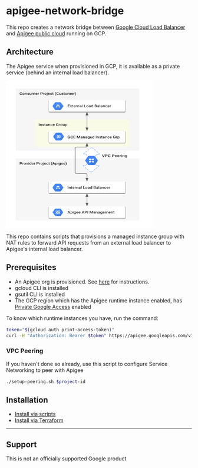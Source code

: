 # apigee-network-bridge

This repo creates a network bridge between [Google Cloud Load Balancer](https://cloud.google.com/load-balancing/docs/https) and [Apigee public cloud](https://cloud.google.com/apigee/docs) running on GCP.

## Architecture

The Apigee service when provisioned in GCP, it is available as a private service (behind an internal load balancer). 

<img src="./ngsaas-networking.png" align="center" height="400" width="400">

This repo contains scripts that provisions a managed instance group with NAT rules to forward API requests from an external load balancer to Apigee's internal load balancer. 

## Prerequisites

* An Apigee org is provisioned. See [here](https://cloud.google.com/apigee/docs/api-platform/get-started/overview) for instructions. 
* gcloud CLI is installed
* gsutil CLI is installed
* The GCP region which has the Apigee runtime instance enabled, has [Private Google Access](https://cloud.google.com/vpc/docs/configure-private-google-access#config-pga) enabled

To know which runtime instances you have, run the command:

```bash
token="$(gcloud auth print-access-token)"
curl -H "Authorization: Bearer $token" https://apigee.googleapis.com/v1/organizations/{org}/instances
```

### VPC Peering

If you haven't done so already, use this script to configure Service Networking to peer with Apigee

```bash
./setup-peering.sh $project-id
```

## Installation

* [Install via scripts](./scripts)
* [Install via Terraform](./tform)

___

## Support

This is not an officially supported Google product
